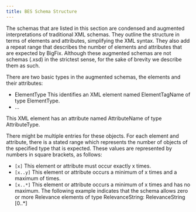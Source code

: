 ```yaml
---
title: BES Schema Structure
---
```


The schemas that are listed in this section are condensed and augmented
interpretations of traditional XML schemas. They outline the structure in terms of
elements and attributes, simplifying the XML syntax. They also add a repeat range
that describes the number of elements and attributes that are expected by 
BigFix. Although these augmented schemas are not schemas (.xsd) in the strictest
sense, for the sake of brevity we describe them as such.

There are two basic types in the augmented schemas, the elements and their
attributes:
- <ElementTagName> ElementType </ElementTagName>
This identifies an XML element named ElementTagName of type ElementType.
- <ElementTagName
AttributeName=”AttributeType”>
...
</ElementTagName>
This XML element has an attribute named AttributeName of type AttributeType.

There might be multiple entries for these objects. For each element and attribute,
there is a stated range which represents the number of objects of the specified type
that is expected. These values are represented by numbers in square brackets, as
follows:
- ```[x]``` This element or attribute must occur exactly x times.
- ```[x..y]``` This element or attribute occurs a minimum of x times and a maximum of times.
- ```[x..*]``` This element or attribute occurs a minimum of x times and has no
maximum.
The following example indicates that the schema allows zero or more Relevance
elements of type RelevanceString:
<Relevance> RelevanceString </Relevance> [0..*]
